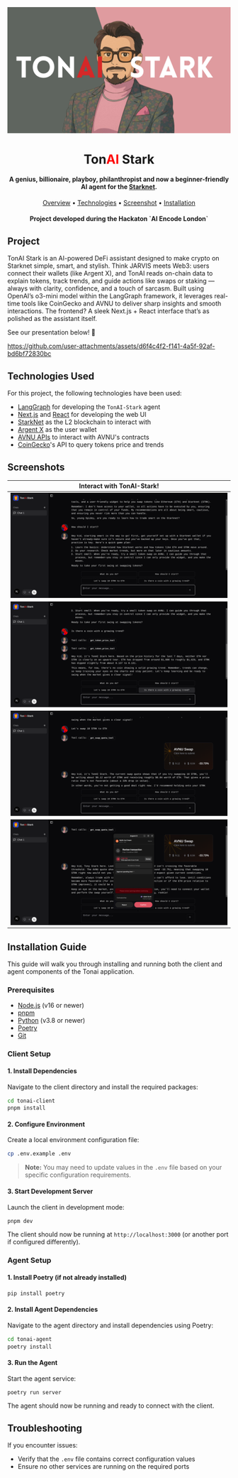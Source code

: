 ![tonai-stark](./assets/tonai-stark.png)

<h1 align="center">Ton<span style='color:red'>AI</span> Stark</h1>
<p>
</p>


<h4 align="center">A genius, billionaire, playboy, philanthropist and now a beginner-friendly AI agent for the <a href="https://www.starknet.io/" target="_blank">Starknet</a>.</h4>

<p align="center">
  <a href="#project-overview">Overview</a> •
  <a href="#technologies-used">Technologies</a> •
  <a href="#screenshots">Screenshot</a> •
  <a href="#installation-guide">Installation</a>
</p>

<h4 align="center">Project developed during the Hackaton `AI Encode London`</h4>


## Project


TonAI Stark is an AI-powered DeFi assistant designed to make crypto on Starknet simple, smart, and stylish. Think JARVIS meets Web3: users connect their wallets (like Argent X), and TonAI reads on-chain data to explain tokens, track trends, and guide actions like swaps or staking — always with clarity, confidence, and a touch of sarcasm. Built using OpenAI’s o3-mini model within the LangGraph framework, it leverages real-time tools like CoinGecko and AVNU to deliver sharp insights and smooth interactions. The frontend? A sleek Next.js + React interface that’s as polished as the assistant itself.

See our presentation below! 🚀

https://github.com/user-attachments/assets/d6f4c4f2-f141-4a5f-92af-bd6bf72830bc

## Technologies Used

For this project, the following technologies have been used:

* [LangGraph](https://www.langchain.com/langgraph) for developing the `TonAI-Stark` agent
* [Next.js](https://nextjs.org/) and [React](https://react.dev/) for developing the web UI
* [StarkNet](https://www.starknet.io/) as the L2 blockchain to interact with
* [Argent X](https://www.argent.xyz/argent-x) as the user wallet
* [AVNU APIs](https://starknet.api.avnu.fi/webjars/swagger-ui/index.html#/Swap/getTokens%202) to interact with AVNU's contracts
* [CoinGecko](https://www.coingecko.com/)'s API to query tokens price and trends


## Screenshots

| Interact with TonAI-Stark! |
|-------|
| ![](assets/step-1.png) |
| ![](assets/step-2.png) |
| ![](assets/step-3.png) |
| ![](assets/step-4.png) |


## Installation Guide

This guide will walk you through installing and running both the client and agent components of the Tonai application.

### Prerequisites

- [Node.js](https://nodejs.org/) (v16 or newer)
- [pnpm](https://pnpm.io/installation)
- [Python](https://www.python.org/downloads/) (v3.8 or newer)
- [Poetry](https://python-poetry.org/docs/#installation)
- [Git](https://git-scm.com/downloads)

### Client Setup

#### 1. Install Dependencies

Navigate to the client directory and install the required packages:

```bash
cd tonai-client
pnpm install
```

#### 2. Configure Environment

Create a local environment configuration file:

```bash
cp .env.example .env
```

> **Note:** You may need to update values in the `.env` file based on your specific configuration requirements.

#### 3. Start Development Server

Launch the client in development mode:

```bash
pnpm dev
```

The client should now be running at `http://localhost:3000` (or another port if configured differently).

### Agent Setup

#### 1. Install Poetry (if not already installed)

```bash
pip install poetry
```

#### 2. Install Agent Dependencies

Navigate to the agent directory and install dependencies using Poetry:

```bash
cd tonai-agent
poetry install
```

#### 3. Run the Agent

Start the agent service:

```bash
poetry run server
```

The agent should now be running and ready to connect with the client.

## Troubleshooting

If you encounter issues:

- Verify that the `.env` file contains correct configuration values
- Ensure no other services are running on the required ports

